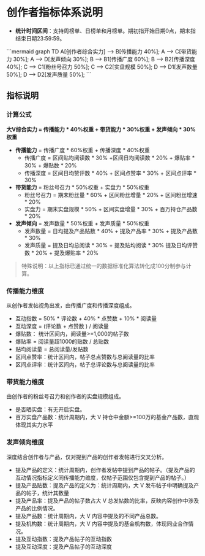 # 创作者指标体系说明
- **统计时间区间**：支持周榜单、日榜单和月榜单。期初指开始日期0点，期末指结束日期23:59:59。

\`\`\`mermaid
graph TD
    A[创作者综合实力] --> B[传播能力 40%];
    A --> C[带货能力 30%];
    A --> D[发声倾向 30%];
    B --> B1[传播广度 60%];
    B --> B2[传播深度 40%];
    C --> C1[粉丝号召力 50%];
    C --> C2[实盘规模 50%];
    D --> D1[发声数量 50%];
    D --> D2[发声质量 50%];
\`\`\`
 
## 指标说明
### 计算公式
**大V综合实力 = 传播能力 * 40%权重 + 带货能力 * 30%权重 + 发声倾向 * 30%权重**
- **传播能力** = 传播广度 * 60%权重 + 传播深度 * 40%权重
    - 传播广度 = 区间贴均阅读数 * 30% +区间日均阅读数 * 20% + 爆贴率 * 30% + 爆贴数 * 20%
    - 传播深度 = 区间日均赞评数 * 40% + 区间点赞率 * 30% + 区间点评率 * 30%
- **带货能力** = 粉丝号召力 * 50%权重 + 实盘力 * 50%权重
    - 粉丝号召力 = 期末粉丝量 * 60% + 区间粉丝增量 * 20% + 区间粉丝增速 * 20%
    - 实盘力 = 期末实盘规模 * 50% + 区间实盘增量 * 30% + 百万持仓产品数 * 20%
- **发声倾向** = 发声数量 * 50%权重 + 发声质量 * 50%权重 
    - 发声数量 = 日均提及产品贴数 * 40% + 提及产品率 * 30% + 提及产品数 * 30%
    - 发声质量 = 提及日均总阅读 * 30% + 提及贴均阅读 * 30% 提及日均评赞数 * 20% + 提及爆贴率 * 20%

> 特殊说明：以上指标已通过统一的数据标准化算法转化成100分制参与计算。


### 传播能力维度
从创作者发帖视角出发，由传播广度和传播深度组成。
- 互动指数 = 50% * 评论数 + 40% * 点赞数 + 10% * 阅读量
- 互动深度 = (评论数 + 点赞数 ) / 阅读量
- 爆贴数： 统计区间内，阅读量>=1,000的帖子数
- 爆贴率 = 阅读量超1000的贴数 / 总贴数
- 贴均阅读量 = 总阅读量/发贴数
- 区间点赞率：统计区间内，帖子总点赞数与总阅读量的比率
- 区间点评率：统计区间内，帖子总评论数与总阅读量的比率

### 带货能力维度
由创作者的粉丝号召力和创作者的实盘规模组成。
- 是否晒实盘：有无开启实盘。    
- 百万实盘产品数：统计周期内，大 V 持仓中金额>=100万的基金产品数，直观体现其实力水平

### 发声倾向维度
深度结合创作者与产品，仅对提到产品的创作者发帖进行交叉分析。
- 提及产品的定义：统计周期内，创作者发帖中提到产品的帖子。（提及产品的互动情况指标定义同传播能力维度，仅帖子范围仅包含提到产品的帖子。）
- 提及产品贴数：提及产品的定义为：统计周期内，大 V 发布帖子中明确提及产品的帖子，统计其数量
- 提及产品率：提及产品的帖子数占大 V 总发帖数的比率，反映内容创作中涉及产品的比例情况。
- 提及产品数：统计周期内，大 V 内容中提及的不同产品总数。
- 提及机构数：统计周期内，大 V 内容中提及的基金机构数，体现同业合作情况。
- 提及互动指数：提及产品帖子的互动指数
- 提及互动深度：提及产品帖子的互动深度